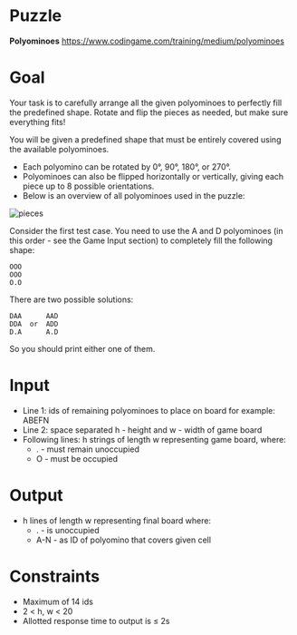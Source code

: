 # Puzzle
**Polyominoes** https://www.codingame.com/training/medium/polyominoes

# Goal
Your task is to carefully arrange all the given polyominoes to perfectly fill the predefined shape. Rotate and flip the pieces as needed, but make sure everything fits!

You will be given a predefined shape that must be entirely covered using the available polyominoes.  
* Each polyomino can be rotated by 0°, 90°, 180°, or 270°.
* Polyominoes can also be flipped horizontally or vertically, giving each piece up to 8 possible orientations.
* Below is an overview of all polyominoes used in the puzzle:

![pieces](https://github.com/user-attachments/assets/8a11c0e4-245c-4759-9cb5-b0b724bf3ed7)

Consider the first test case. You need to use the A and D polyominoes (in this order - see the Game Input section) to completely fill the following shape:
```
OOO
OOO
O.O
```
There are two possible solutions:
```
DAA      AAD
DDA  or  ADD
D.A      A.D
```
So you should print either one of them. 

# Input
* Line 1: ids of remaining polyominoes to place on board for example: ABEFN
* Line 2: space separated h - height and w - width of game board
* Following lines: h strings of length w representing game board, where:  
   * . - must remain unoccupied
   * O - must be occupied 

# Output
* h lines of length w representing final board where:
   * . - is unoccupied
   * A-N - as ID of polyomino that covers given cell 

# Constraints
* Maximum of 14 ids
* 2 < h, w < 20
* Allotted response time to output is ≤ 2s
